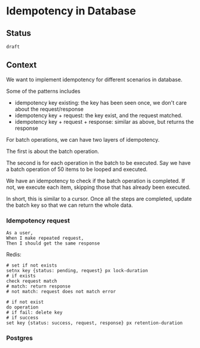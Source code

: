# Idempotency in Database


## Status

`draft`


## Context

We want to implement idempotency for different scenarios in database.

Some of the patterns includes
- idempotency key existing: the key has been seen once, we don't care about the request/response
- idempotency key + request: the key exist, and the request matched.
- idempotency key + request + response: similar as above, but returns the response

For batch operations, we can have two layers of idempotency.

The first is about the batch operation.

The second is for each operation in the batch to be executed. Say we have a batch operation of 50 items to be looped and executed.

We have an idempotency to check if the batch operation is completed. If not, we execute each item, skipping those that has already been executed.

In short, this is similar to a cursor. Once all the steps are completed, update the batch key so that we can return the whole data.



### Idempotency request

```
As a user,
When I make repeated request,
Then I should get the same response
```

Redis:

```
# set if not exists
setnx key {status: pending, request} px lock-duration
# if exists
check request match
# match: return response
# not match: request does not match error

# if not exist
do operation
# if fail: delete key
# if success
set key {status: success, request, response} px retention-duration
```

### Postgres 
